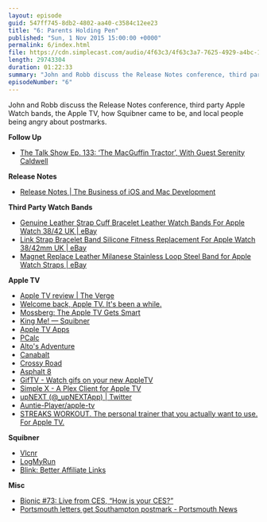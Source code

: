 ```yaml
---
layout: episode
guid: 547ff745-8db2-4802-aa40-c3584c12ee23
title: "6: Parents Holding Pen"
published: "Sun, 1 Nov 2015 15:00:00 +0000"
permalink: 6/index.html
file: https://cdn.simplecast.com/audio/4f63c3/4f63c3a7-7625-4929-a4bc-1ef4cdcbca06/56678942-ef77-4261-a8f8-03d4e13a3b16/89dcf510_tc.mp3?aid=rss_feed&feed=7Rzwf7P6
length: 29743304
duration: 01:22:33
summary: "John and Robb discuss the Release Notes conference, third party Apple Watch bands, the Apple TV, how Squibner came to be, and local people being angry about postmarks."
episodeNumber: "6"
---
```


John and Robb discuss the Release Notes conference, third party Apple Watch bands, the Apple TV, how Squibner came to be, and local people being angry about postmarks.

**Follow Up**

*   [The Talk Show Ep. 133: ‘The MacGuffin Tractor’, With Guest Serenity Caldwell](https://overcast.fm/+BtuxZY6g8)

**Release Notes**

*   [Release Notes | The Business of iOS and Mac Development](http://releasenotes.tv/conference/)

**Third Party Watch Bands**

*   [Genuine Leather Strap Cuff Bracelet Leather Watch Bands For Apple Watch 38/42 UK | eBay](http://www.ebay.co.uk/itm/301765700770?_trksid=p2057872.m2749.l2649&var=600584661853&ssPageName=STRK%3AMEBIDX%3AIT)
*   [Link Strap Bracelet Band Silicone Fitness Replacement For Apple Watch 38/42mm UK | eBay](http://www.ebay.co.uk/itm/301743860511?_trksid=p2057872.m2749.l2649&var=600570790558&ssPageName=STRK%3AMEBIDX%3AIT)
*   [Magnet Replace Leather Milanese Stainless Loop Steel Band for Apple Watch Straps | eBay](http://www.ebay.co.uk/itm/301743856877?_trksid=p2057872.m2749.l2649&var=600570788016&ssPageName=STRK%3AMEBIDX%3AIT)

**Apple TV**

*   [Apple TV review | The Verge](http://www.theverge.com/2015/10/28/9630952/new-apple-tv-4-review)
*   [Welcome back, Apple TV. It's been a while.](http://mashable.com/2015/10/28/apple-tv-review-2015/#mYht16uYgGqg)
*   [Mossberg: The Apple TV Gets Smart](http://recode.net/2015/10/28/mossberg-the-apple-tv-gets-smart/)
*   [King Me! — Squibner](http://squibner.com/king-me)
*   [Apple TV Apps](http://atvapps.net/)
*   [PCalc](http://www.pcalc.com/)
*   [Alto's Adventure](https://itunes.apple.com/us/app/altos-adventure/id950812012?at=1001l88w&ct=ep6)
*   [Canabalt](https://itunes.apple.com/gb/app/canabalt/id333180061?at=1001l88w&ct=ep6)
*   [Crossy Road](https://itunes.apple.com/gb/app/crossy-road-endless-arcade/id924373886?at=1001l88w&ct=ep6)
*   [Asphalt 8](https://itunes.apple.com/gb/app/asphalt-8-airborne/id610391947?at=1001l88w&ct=ep6)
*   [GifTV - Watch gifs on your new AppleTV](http://davander.com/giftv/)
*   [Simple X - A Plex Client for Apple TV](http://simplex.video/)
*   [upNEXT (@\_upNEXTApp) | Twitter](https://twitter.com/_upNEXTApp)
*   [Auntie-Player/apple-tv](https://github.com/Auntie-Player/apple-tv)
*   [STREAKS WORKOUT. The personal trainer that you actually want to use. For Apple TV.](http://streaksworkout.com/)

**Squibner**

*   [Vlcnr](https://itunes.apple.com/us/app/vlcnr/id789486884?mt=8&at=1001l88w&ct=ep6)
*   [LogMyRun](https://itunes.apple.com/us/app/logmyrun/id513718134?mt=8&at=1001l88w&ct=ep6)
*   [Blink: Better Affiliate Links](https://itunes.apple.com/us/app/blink-better-affiliate-links/id946766863?at=1001l88w&ct=ep6)

**Misc**

*   [Bionic #73: Live from CES, “How is your CES?”](https://itunes.apple.com/us/podcast/73-live-from-ces-how-is-your-ces/id542468390?at=1001l88w&i=226113713&ct=ep6&mt=2)
*   [Portsmouth letters get Southampton postmark - Portsmouth News](http://www.portsmouth.co.uk/news/business/local-business/portsmouth-letters-get-southampton-postmark-1-7032651)
